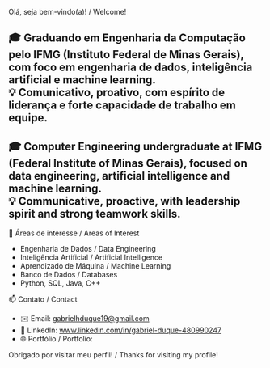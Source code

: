 Olá, seja bem-vindo(a)! / Welcome!


🎓 Graduando em Engenharia da Computação pelo IFMG (Instituto Federal de Minas Gerais), com foco em engenharia de dados, inteligência artificial e machine learning.  
💡 Comunicativo, proativo, com espírito de liderança e forte capacidade de trabalho em equipe.
---

🎓 Computer Engineering undergraduate at IFMG (Federal Institute of Minas Gerais), focused on data engineering, artificial intelligence and machine learning.  
💡 Communicative, proactive, with leadership spirit and strong teamwork skills.
---

 🚀 Áreas de interesse / Areas of Interest
- Engenharia de Dados / Data Engineering  
- Inteligência Artificial / Artificial Intelligence  
- Aprendizado de Máquina / Machine Learning  
- Banco de Dados / Databases  
- Python, SQL, Java, C++

 📫 Contato / Contact
- ✉️ Email: gabrielhduque19@gmail.com
- 💼 LinkedIn: www.linkedin.com/in/gabriel-duque-480990247
- 🌐 Portfólio / Portfolio: 

 Obrigado por visitar meu perfil! / Thanks for visiting my profile!
